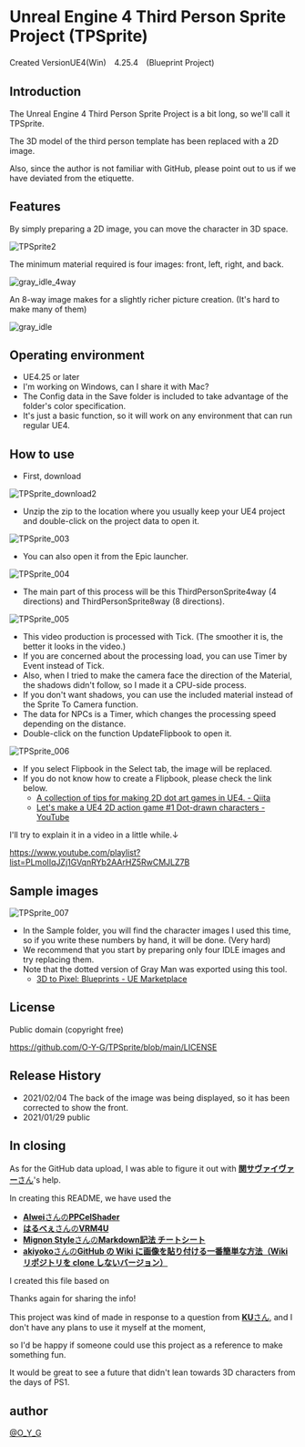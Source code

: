 # Unreal Engine 4 Third Person Sprite Project (TPSprite)

Created VersionUE4(Win)　4.25.4　(Blueprint Project)


## Introduction
The Unreal Engine 4 Third Person Sprite Project is a bit long, so we'll call it TPSprite.

The 3D model of the third person template has been replaced with a 2D image.

Also, since the author is not familiar with GitHub, please point out to us if we have deviated from the etiquette.

## Features
By simply preparing a 2D image, you can move the character in 3D space.

![TPSprite2](https://user-images.githubusercontent.com/62424367/106193927-81586a80-61f1-11eb-9eb9-da26bba331b7.gif)

The minimum material required is four images: front, left, right, and back.

![gray_idle_4way](https://user-images.githubusercontent.com/62424367/106199342-a6041080-61f8-11eb-9e9d-4c766d37dc5f.png)

An 8-way image makes for a slightly richer picture creation. (It's hard to make many of them)

![gray_idle](https://user-images.githubusercontent.com/62424367/106199357-ad2b1e80-61f8-11eb-9474-bc1a0762eda1.png)

## Operating environment
- UE4.25 or later
- I'm working on Windows, can I share it with Mac?
- The Config data in the Save folder is included to take advantage of the folder's color specification.
- It's just a basic function, so it will work on any environment that can run regular UE4.

## How to use
- First, download

![TPSprite_download2](https://user-images.githubusercontent.com/62424367/106183353-75fe4280-61e3-11eb-8b74-b1c2e51bba05.jpg)

- Unzip the zip to the location where you usually keep your UE4 project and double-click on the project data to open it.

![TPSprite_003](https://user-images.githubusercontent.com/62424367/106184384-cfb33c80-61e4-11eb-8abc-1ca02876bae7.jpg)

- You can also open it from the Epic launcher.

![TPSprite_004](https://user-images.githubusercontent.com/62424367/106185900-d773e080-61e6-11eb-9e6d-671cca8a18b1.jpg)

- The main part of this process will be this ThirdPersonSprite4way (4 directions) and ThirdPersonSprite8way (8 directions).

![TPSprite_005](https://user-images.githubusercontent.com/62424367/106186737-0179d280-61e8-11eb-9fb2-f43d51b63993.jpg)

- This video production is processed with Tick. (The smoother it is, the better it looks in the video.)
- If you are concerned about the processing load, you can use Timer by Event instead of Tick.
- Also, when I tried to make the camera face the direction of the Material, the shadows didn't follow, so I made it a CPU-side process.
- If you don't want shadows, you can use the included material instead of the Sprite To Camera function.
- The data for NPCs is a Timer, which changes the processing speed depending on the distance.
- Double-click on the function UpdateFlipbook to open it.

![TPSprite_006](https://user-images.githubusercontent.com/62424367/106187779-697ce880-61e9-11eb-8ea6-cfbc88c0d324.jpg)

- If you select Flipbook in the Select tab, the image will be replaced.
- If you do not know how to create a Flipbook, please check the link below.
  - [A collection of tips for making 2D dot art games in UE4. - Qiita](https://qiita.com/O_Y_G/items/cc1b4920a2b4a6bfd921)
  - [Let's make a UE4 2D action game #1 Dot-drawn characters -YouTube](https://youtu.be/fo3xTxEyq-w)

I'll try to explain it in a video in a little while.↓

https://www.youtube.com/playlist?list=PLmoIIqJZj1GVqnRYb2AArHZ5RwCMJLZ7B

## Sample images
![TPSprite_007](https://user-images.githubusercontent.com/62424367/106200576-88d04180-61fa-11eb-9da4-0b379251f0da.jpg)

- In the Sample folder, you will find the character images I used this time, so if you write these numbers by hand, it will be done. (Very hard)
- We recommend that you start by preparing only four IDLE images and try replacing them.
- Note that the dotted version of Gray Man was exported using this tool.
  - [3D to Pixel: Blueprints - UE Marketplace](https://www.unrealengine.com/marketplace/ja/product/3d-to-pixels)

## License
Public domain (copyright free)

https://github.com/O-Y-G/TPSprite/blob/main/LICENSE

## Release History
- 2021/02/04 The back of the image was being displayed, so it has been corrected to show the front.
- 2021/01/29 public

## In closing
As for the GitHub data upload, I was able to figure it out with [**関サヴァイヴァー**さん](https://twitter.com/seki_survivor/status/1354034438389129216?s=20)'s help.

In creating this README, we have used the
- [**Alwei**さんの**PPCelShader**](https://github.com/alwei/PPCelShader)
- [**はるべぇ**さんの**VRM4U**](https://github.com/ruyo/VRM4U)
- [**Mignon Style**さんの**Markdown記法 チートシート**](https://gist.github.com/mignonstyle/083c9e1651d7734f84c99b8cf49d57fa)
- [**akiyoko**さんの**GitHub の Wiki に画像を貼り付ける一番簡単な方法（Wiki リポジトリを clone しないバージョン）**](https://akiyoko.hatenablog.jp/entry/2016/08/30/051708)

I created this file based on

Thanks again for sharing the info!

This project was kind of made in response to a question from [**KU**さん](https://twitter.com/KUforRPGmv), and I don't have any plans to use it myself at the moment, 

so I'd be happy if someone could use this project as a reference to make something fun.

It would be great to see a future that didn't lean towards 3D characters from the days of PS1.

## author
[@O_Y_G](https://twitter.com/O_Y_G)
